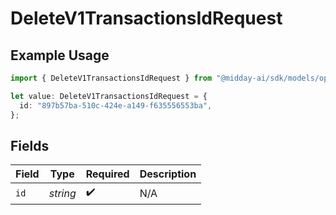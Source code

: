# DeleteV1TransactionsIdRequest

## Example Usage

```typescript
import { DeleteV1TransactionsIdRequest } from "@midday-ai/sdk/models/operations";

let value: DeleteV1TransactionsIdRequest = {
  id: "897b57ba-510c-424e-a149-f635556553ba",
};
```

## Fields

| Field              | Type               | Required           | Description        |
| ------------------ | ------------------ | ------------------ | ------------------ |
| `id`               | *string*           | :heavy_check_mark: | N/A                |